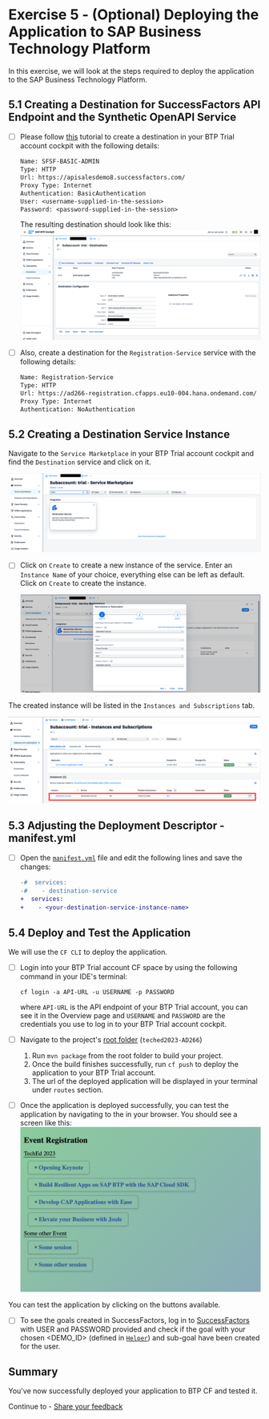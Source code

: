 # Exercise 5 - (Optional) Deploying the Application to SAP Business Technology Platform

In this exercise, we will look at the steps required to deploy the application to the SAP Business Technology Platform.

## 5.1 Creating a Destination for SuccessFactors API Endpoint and the Synthetic OpenAPI Service

- [ ] Please follow [this](https://developers.sap.com/tutorials/cp-cf-create-destination.html) tutorial to create a destination in your BTP Trial account cockpit with the following details:

   ```
   Name: SFSF-BASIC-ADMIN
   Type: HTTP
   Url: https://apisalesdemo8.successfactors.com/
   Proxy Type: Internet
   Authentication: BasicAuthentication
   User: <username-supplied-in-the-session>
   Password: <password-supplied-in-the-session>
   ```

   The resulting destination should look like this:
   ![](images/05_01.png)

- [ ] Also, create a destination for the `Registration-Service` service with the following details:

   ```
   Name: Registration-Service
   Type: HTTP
   Url: https://ad266-registration.cfapps.eu10-004.hana.ondemand.com/
   Proxy Type: Internet
   Authentication: NoAuthentication
   ```

## 5.2 Creating a Destination Service Instance

Navigate to the `Service Marketplace` in your BTP Trial account cockpit and find the `Destination` service and click on it.

   ![](images/05_02.png)

- [ ] Click on `Create` to create a new instance of the service. Enter an `Instance Name` of your choice, everything else can be left as default. Click on `Create` to create the instance.

   ![img.png](images/05_03.png)

The created instance will be listed in the `Instances and Subscriptions` tab.

  ![img.png](images/05_04.png)


## 5.3 Adjusting the Deployment Descriptor - manifest.yml

- [ ] Open the [`manifest.yml`](../../manifest.yml) file and edit the following lines and save the changes:

   ```diff
   -#  services:
   -#    - destination-service
   +  services:
   +    - <your-destination-service-instance-name>
   ```

## 5.4 Deploy and Test the Application

We will use the `CF CLI` to deploy the application.

- [ ] Login into your BTP Trial account CF space by using the following command in your IDE's terminal:

   ```shell
   cf login -a API-URL -u USERNAME -p PASSWORD
   ```
   where `API-URL` is the API endpoint of your BTP Trial account, you can see it in the Overview page and `USERNAME` and `PASSWORD` are the credentials you use to log in to your BTP Trial account cockpit.

- [ ] Navigate to the project's [root folder](../../) (`teched2023-AD266`)
   1. Run `mvn package` from the root folder to build your project.
   2. Once the build finishes successfully, run `cf push` to deploy the application to your BTP Trial account.
   3. The url of the deployed application will be displayed in your terminal under `routes` section.

- [ ] Once the application is deployed successfully, you can test the application by navigating to the <your-application-url> in your browser.
   You should see a screen like this:
   ![img.png](images/05_05.png)   

You can test the application by clicking on the buttons available.

- [ ] To see the goals created in SuccessFactors, log in to [SuccessFactors](https://pmsalesdemo8.successfactors.com/) with USER and PASSWORD provided and check if the goal with your chosen <DEMO_ID> (defined in [`Helper`](../../srv/src/main/java/com/sap/cloud/sdk/demo/ad266/utility/Helper.java)) and sub-goal have been created for the user.

## Summary

You've now successfully deployed your application to BTP CF and tested it.

Continue to - [Share your feedback](https://github.com/SAP-samples/teched2023-AD266/issues/new/choose)
